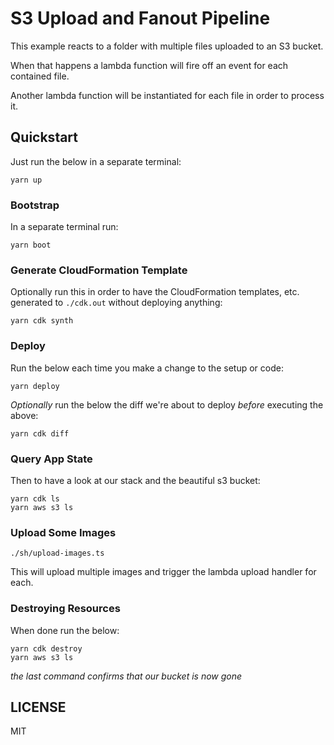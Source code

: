 # S3 Upload and Fanout Pipeline

This example reacts to a folder with multiple files uploaded to an S3 bucket.

When that happens a lambda function will fire off an event for each contained
file.

Another lambda function will be instantiated for each file in order to process it.

## Quickstart

Just run the below in a separate terminal:

```
yarn up
```

### Bootstrap

In a separate terminal run:

```
yarn boot
```

### Generate CloudFormation Template

Optionally run this in order to have the CloudFormation templates, etc. generated to
`./cdk.out` without deploying anything:

```
yarn cdk synth
```

### Deploy

Run the below each time you make a change to the setup or code:

```
yarn deploy
```

_Optionally_ run the below the diff we're about to deploy _before_ executing the above:

```
yarn cdk diff
```

### Query App State

Then to have a look at our stack and the beautiful s3 bucket:

```
yarn cdk ls
yarn aws s3 ls
```

### Upload Some Images

```
./sh/upload-images.ts
```

This will upload multiple images and trigger the lambda upload handler for each.

### Destroying Resources

When done run the below:

```
yarn cdk destroy
yarn aws s3 ls
```

_the last command confirms that our bucket is now gone_

## LICENSE

MIT
